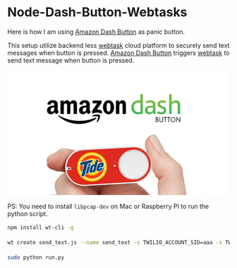 Node-Dash-Button-Webtasks
===================

Here is how I am using [Amazon Dash Button](http://www.amazon.com/oc/dash-button) as panic button. 

This setup utilize backend less [webtask](https://webtask.io/) cloud platform to securely send text messages when button is pressed. 
[Amazon Dash Button](http://www.amazon.com/oc/dash-button) triggers [webtask](https://webtask.io/) to send text message when button is pressed.

![amazon dash button](./amazon-dash-button.png)

PS: You need to install `libpcap-dev` on Mac or Raspberry PI to run the python script. 

```bash 
npm install wt-cli -g

wt create send_text.js --name send_text -s TWILIO_ACCOUNT_SID=aaa -s TWILIO_AUTH_TOKEN=aaa -s TWILIO_NUMBER=+15005550006
 
sudo python run.py
```

